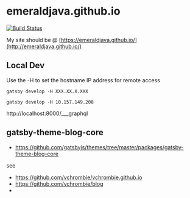 # emeraldjava.github.io

[![Build Status](https://github.com/emeraldjava/emeraldjava.github.io/workflows/build/badge.svg)](https://github.com/emeraldjava/emeraldjava.github.io)

My site should be @ [https://emeraldjava.github.io/](http://emeraldjava.github.io/)

## Local Dev

Use the -H to set the hostname IP address for remote access

    gatsby develop -H XXX.XX.X.XXX

    gatsby develop -H 10.157.149.208

http://localhost:8000/___graphql

## gatsby-theme-blog-core

- https://github.com/gatsbyjs/themes/tree/master/packages/gatsby-theme-blog-core

see

- https://github.com/vchrombie/vchrombie.github.io
- https://github.com/vchrombie/blog
- 